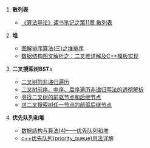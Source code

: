 1. **散列表**
    - [《算法导论》读书笔记之第11章 散列表](https://www.cnblogs.com/Anker/archive/2013/01/27/2879150.html)

2. **堆**
    - [图解排序算法(三)之堆排序](https://www.cnblogs.com/chengxiao/p/6129630.html)
    - [数据结构图文解析之：二叉堆详解及C++模板实现](https://www.cnblogs.com/QG-whz/p/5173112.html)

3. **二叉搜索树BST**s
    - [二叉树的非递归遍历](https://www.cnblogs.com/dolphin0520/archive/2011/08/25/2153720.html)
    - [二叉树前序、中序、后序遍历非递归写法的透彻解析](https://blog.csdn.net/zhangxiangDavaid/article/details/37115355)
    - [寻找二叉树的前驱节点和后继节点](https://blog.csdn.net/Li_haiyu/article/details/94437906)
    - [求二叉搜索树任一节点的前驱后继节点](https://blog.csdn.net/zhaoyunfullmetal/article/details/47903319)
4. **优先队列和堆**
    - [数据结构与算法(4)——优先队列和堆](https://www.cnblogs.com/wmyskxz/p/9301021.html)
    - [c++优先队列(priority_queue)用法详解](https://www.cnblogs.com/huashanqingzhu/p/11040390.html)
